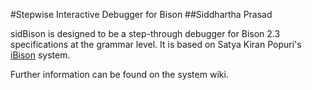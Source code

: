 #Stepwise Interactive Debugger for Bison
##Siddhartha Prasad

sidBison is designed to be a step-through debugger for Bison 2.3 specifications at the grammar level. It is based on Satya Kiran Popuri's [iBison](www.cs.uic.edu/~spopuri/ibison.html) system.

Further information can be found on the system wiki.





